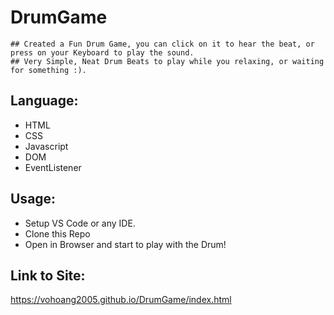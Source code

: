 # DrumGame
~~~
## Created a Fun Drum Game, you can click on it to hear the beat, or press on your Keyboard to play the sound.
## Very Simple, Neat Drum Beats to play while you relaxing, or waiting for something :).
~~~
## Language:
* HTML
* CSS
* Javascript
* DOM
* EventListener

## Usage:
* Setup VS Code or any IDE.
* Clone this Repo
* Open in Browser and start to play with the Drum!

## Link to Site:
https://vohoang2005.github.io/DrumGame/index.html